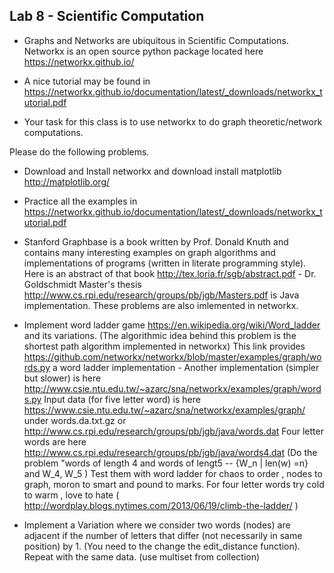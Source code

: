 ## Lab 8 - Scientific Computation 

- Graphs and Networks are ubiquitous in Scientific Computations. Networkx is an open source python package located here https://networkx.github.io/

- A nice tutorial may be found in https://networkx.github.io/documentation/latest/_downloads/networkx_tutorial.pdf

- Your task for this class is to use networkx to do graph theoretic/network computations.

Please do the following problems.

- Download and Install networkx and download install matplotlib http://matplotlib.org/ 

- Practice all the examples in https://networkx.github.io/documentation/latest/_downloads/networkx_tutorial.pdf

- Stanford Graphbase is a book written by Prof. Donald Knuth and contains many interesting examples on graph algorithms and implementations of programs (written in literate programming style). Here is an abstract of that book http://tex.loria.fr/sgb/abstract.pdf - Dr. Goldschmidt Master's thesis http://www.cs.rpi.edu/research/groups/pb/jgb/Masters.pdf is Java implementation.  These problems are also imlemented in networkx.

- Implement word ladder game https://en.wikipedia.org/wiki/Word_ladder and its variations. (The algorithmic idea behind this
problem is the shortest path algorithm implemented in networkx) This link provides https://github.com/networkx/networkx/blob/master/examples/graph/words.py a word ladder implementation - Another implementation (simpler but slower) is here http://www.csie.ntu.edu.tw/~azarc/sna/networkx/examples/graph/words.py 
Input data (for five letter word) is here https://www.csie.ntu.edu.tw/~azarc/sna/networkx/examples/graph/ under words.da.txt.gz or http://www.cs.rpi.edu/research/groups/pb/jgb/java/words.dat 
Four letter words are here http://www.cs.rpi.edu/research/groups/pb/jgb/java/words4.dat (Do the problem  "words of length 4 and words of lengt5 --  {W_n | len(w) =n} and W_4, W_5 )
Test them with word ladder for chaos to  order , nodes to graph, moron to smart and pound to marks.  For four letter words try 
cold to warm , love to hate ( http://wordplay.blogs.nytimes.com/2013/06/19/climb-the-ladder/ )

-  Implement a Variation where we consider two words (nodes) are adjacent if the number of letters that differ (not necessarily in same position) by 1. (You need to the change the edit_distance function). Repeat with the same data.
(use multiset from collection)
